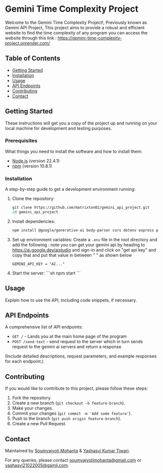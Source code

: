
# Gemini Time Complexity Project

Welcome to the Gemini Time Complexity Project!, Previously known as Gemini API Project, This project aims to provide a robust and efficient website to find the time complexity of any program 
you can access the website through this link : https://gemini-time-complexity-project.onrender.com/

## Table of Contents

- [Getting Started](#getting-started)
- [Installation](#installation)
- [Usage](#usage)
- [API Endpoints](#api-endpoints)
- [Contributing](#contributing)
- [Contact](#contact)

## Getting Started

These instructions will get you a copy of the project up and running on your local machine for development and testing purposes.

### Prerequisites

What things you need to install the software and how to install them:

- [Node.js](https://nodejs.org/) (version 22.4.1)
- [npm](https://www.npmjs.com/) (version 10.8.1)

### Installation

A step-by-step guide to get a development environment running:

1. Clone the repository:
   ```sh
   git clone https://github.com/matrixton02/gemini_api_project.git
   cd gemini_api_project
   ```

2. Install dependencies:
   ```sh
   npm install @google/generative-ai body-parser cors dotenv express path --save
   ```

3. Set up environment variables:
   Create a `.env` file in the root directory and add the following :
   note you can get your gemini api by heading to https://ai.google.dev/aistudio and sign-in and click on "get api key" and copy that and put that value in between " " as shown below
   ```
   GEMINI_API_KEY = "AI..."
   ```

4. Start the server:
   \`\`\`sh
   npm start
   \`\`\`

## Usage

Explain how to use the API, including code snippets, if necessary.

## API Endpoints

A comprehensive list of API endpoints:

- `GET /` - Lands you at the main home page of the program
- `POST /send-text` - send request to the server which in turn sends request to the gemini ai servers and return a response 

(Include detailed descriptions, request parameters, and example responses for each endpoint.)

## Contributing

If you would like to contribute to this project, please follow these steps:

1. Fork the repository.
2. Create a new branch (`git checkout -b feature-branch`).
3. Make your changes.
4. Commit your changes (`git commit -m 'Add some feature'`).
5. Push to the branch (`git push origin feature-branch`).
6. Create a new Pull Request.

## Contact

Maintained by [Soumyajyoti Mohanta](https://github.com/HelloSniperMonkey) & [Yashasvi Kumar Tiwari](https://github.com/matrixton02).

For any queries, please contact soumyajyotimohanta@gmail.com or yashasvi21022005@gamil.com.
